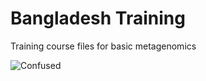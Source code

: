 # Bangladesh Training
Training course files for basic metagenomics

![Confused](https://i.kym-cdn.com/entries/icons/original/000/021/464/14608107_1180665285312703_1558693314_n.jpg)

